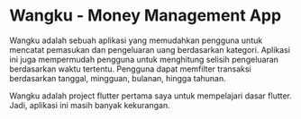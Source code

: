 # Wangku - Money Management App

Wangku adalah sebuah aplikasi yang memudahkan pengguna untuk mencatat pemasukan dan pengeluaran uang berdasarkan kategori. Aplikasi ini juga mempermudah pengguna untuk menghitung selisih pengeluaran berdasarkan waktu tertentu. Pengguna dapat memfilter transaksi berdasarkan tanggal, mingguan, bulanan, hingga tahunan.

Wangku adalah project flutter pertama saya untuk mempelajari dasar flutter. Jadi, aplikasi ini masih banyak kekurangan.

